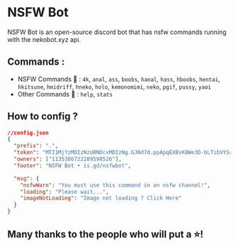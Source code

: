 # NSFW Bot

NSFW Bot is an open-source discord bot that has nsfw commands running with the nekobot.xyz api.

## Commands :

- NSFW Commands 🔞 : `4k`, `anal`, `ass`, `boobs`, `hanal`, `hass`, `hboobs`, `hentai`, `hkitsune`, `hmidriff`, `hneko`, `holo`, `kemonomimi`, `neko`, `pgif`, `pussy`, `yaoi`
- Other Commands 🧷 : `help`, `stats`

## How to config ?

```json
//config.json
{
  "prefix": ".",
  "token": "MTI1MjYzMDIzNzU0NDcxMDIzNg.GJNd7d.ppApqEXBvK8We3D-bLTibVYSrGIhc45ExGsS8w",
  "owners": ["1135386722289598526"],
  "footer": "NSFW Bot • is.gd/nsfwbot",

  "msg": {
    "nsfwWarn": "You must use this command in an nsfw channel!",
    "loading": "Please wait...",
    "imageNotLoading": "Image not loading ? Click Here"
  }
}
```



## Many thanks to the people who will put a ⭐!

